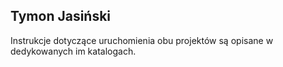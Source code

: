 ## Tymon Jasiński
Instrukcje dotyczące uruchomienia obu projektów są opisane w dedykowanych im katalogach.